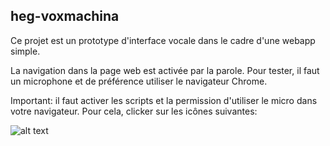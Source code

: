 ## heg-voxmachina

Ce projet est un prototype d'interface vocale dans le cadre d'une webapp simple.

La navigation dans la page web est activée par la parole. Pour tester, il faut un microphone et de préférence utiliser le navigateur Chrome.

Important: il faut activer les scripts et la permission d'utiliser le micro dans votre navigateur. Pour cela, clicker sur les icônes suivantes:

![alt text](https://i.imgur.com/etahW3c.jpg "Instructions")
